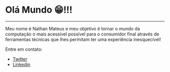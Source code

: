 <h1>Olá Mundo 😁!!!</h1>
<hr>
<p>Meu nome é Nathan Mateus e meu objetivo é tornar o mundo da computação o mais acessível possível para o consumidor final através de ferramentas técnicas que lhes permitam ter uma experiência inesquecível!</p>
<p>Entre em contato:</p>
<ul>
    <li><a href="https://twitter.com/onathanmateus" target="_blank">Twitter</a>
    <li><a href="https://www.linkedin.com/in/onathanmateus/" target="_blank">Linkedin</a>
</ul>
